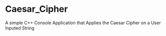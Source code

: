 # Caesar_Cipher
A simple C++ Console Application that Applies the Caesar Cipher on a User Inputed String
